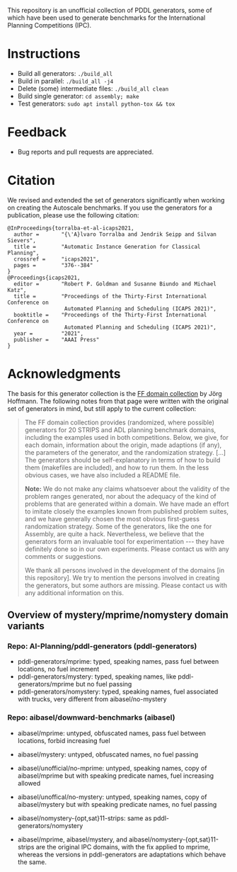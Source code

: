 This repository is an unofficial collection of PDDL generators, some of
which have been used to generate benchmarks for the International
Planning Competitions (IPC).

# Instructions
* Build all generators: ``./build_all``
* Build in parallel: ``./build_all -j4``
* Delete (some) intermediate files: ``./build_all clean``
* Build single generator: ``cd assembly; make``
* Test generators: ``sudo apt install python-tox && tox``

# Feedback
* Bug reports and pull requests are appreciated.

# Citation
We revised and extended the set of generators significantly when working on creating
the Autoscale benchmarks. If you use the generators for a publication, please use the
following citation:

    @InProceedings{torralba-et-al-icaps2021,
      author =       "{\'A}lvaro Torralba and Jendrik Seipp and Silvan Sievers",
      title =        "Automatic Instance Generation for Classical Planning",
      crossref =     "icaps2021",
      pages =        "376--384"
    }
    @Proceedings{icaps2021,
      editor =       "Robert P. Goldman and Susanne Biundo and Michael Katz",
      title =        "Proceedings of the Thirty-First International Conference on
                      Automated Planning and Scheduling (ICAPS 2021)",
      booktitle =    "Proceedings of the Thirty-First International Conference on
                      Automated Planning and Scheduling (ICAPS 2021)",
      year =         "2021",
      publisher =    "AAAI Press"
    }


# Acknowledgments

The basis for this generator collection is the [FF domain
collection](http://fai.cs.uni-saarland.de/hoffmann/ff-domains.html) by
Jörg Hoffmann. The following notes from that page were written with the
original set of generators in mind, but still apply to the current
collection:

> The FF domain collection provides (randomized, where possible) generators
> for 20 STRIPS and ADL planning benchmark domains, including the examples
> used in both competitions. Below, we give, for each domain, information
> about the origin, made adaptions (if any), the parameters of the
> generator, and the randomization strategy. [...] The generators should be
> self-explanatory in terms of how to build them (makefiles are included),
> and how to run them. In the less obvious cases, we have also included a
> README file.
>
> **Note:** We do not make any claims whatsoever about the validity of the
> problem ranges generated, nor about the adequacy of the kind of problems
> that are generated within a domain. We have made an effort to imitate
> closely the examples known from published problem suites, and we have
> generally chosen the most obvious first-guess randomization strategy. Some
> of the generators, like the one for Assembly, are quite a hack.
> Nevertheless, we believe that the generators form an invaluable tool for
> experimentation --- they have definitely done so in our own experiments.
> Please contact us with any comments or suggestions.
>
> We thank all persons involved in the development of the domains [in this
> repository]. We try to mention the persons involved in creating the
> generators, but some authors are missing. Please contact us with any
> additional information on this.

## Overview of mystery/mprime/nomystery domain variants

### Repo: AI-Planning/pddl-generators (pddl-generators)

* pddl-generators/mprime: typed, speaking names, pass fuel between locations, no fuel increment
* pddl-generators/mystery: typed, speaking names, like pddl-generators/mprime but no fuel passing
* pddl-generators/nomystery: typed, speaking names, fuel associated with trucks, very different from aibasel/no-mystery

### Repo: aibasel/downward-benchmarks (aibasel)

* aibasel/mprime: untyped, obfuscated names, pass fuel between locations, forbid increasing fuel
* aibasel/mystery: untyped, obfuscated names, no fuel passing
* aibasel/unofficial/no-mprime: untyped, speaking names, copy of aibasel/mprime but with speaking predicate names, fuel increasing allowed
* aibasel/unoffical/no-mystery: untyped, speaking names, copy of aibasel/mystery but with speaking predicate names, no fuel passing
* aibasel/nomystery-{opt,sat}11-strips: same as pddl-generators/nomystery

* aibasel/mprime, aibasel/mystery, and aibasel/nomystery-{opt,sat}11-strips are the original IPC domains, with the fix applied to mprime, whereas the versions in pddl-generators are adaptations which behave the same.

